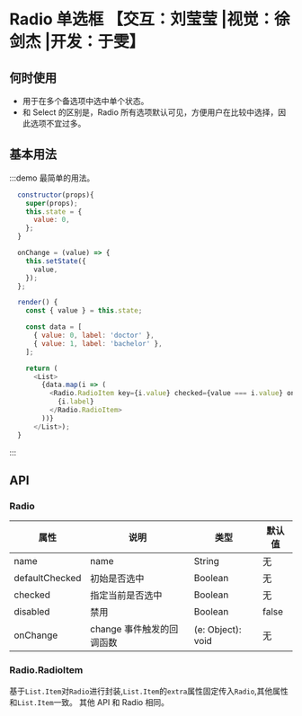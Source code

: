 # Radio 单选框 【交互：刘莹莹 |视觉：徐剑杰 |开发：于雯】

## 何时使用

- 用于在多个备选项中选中单个状态。
- 和 Select 的区别是，Radio 所有选项默认可见，方便用户在比较中选择，因此选项不宜过多。

## 基本用法

:::demo 最简单的用法。

```js
  constructor(props){
    super(props);
    this.state = {
      value: 0,
    };    
  }

  onChange = (value) => {
    this.setState({
      value,
    });
  };

  render() {
    const { value } = this.state;

    const data = [
      { value: 0, label: 'doctor' },
      { value: 1, label: 'bachelor' },
    ];

    return (
      <List>
        {data.map(i => (
          <Radio.RadioItem key={i.value} checked={value === i.value} onChange={() => this.onChange(i.value)}>
            {i.label}
          </Radio.RadioItem>
        ))}
      </List>);
  }

```

:::


## API

### Radio

| 属性 | 说明 | 类型 | 默认值 |
| ----|-----|------|------ |
| name    |   name  | String |   无  |
| defaultChecked |   初始是否选中   | Boolean  | 无  |
| checked    |   指定当前是否选中  | Boolean  | 无  |
| disabled      |  禁用  | Boolean |  false  |
| onChange    | change 事件触发的回调函数 | (e: Object): void |   无  |

### Radio.RadioItem

基于`List.Item`对`Radio`进行封装,`List.Item`的`extra`属性固定传入`Radio`,其他属性和`List.Item`一致。
其他 API 和 Radio 相同。